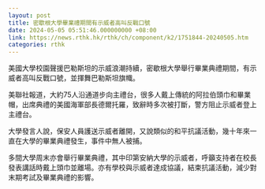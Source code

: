```yaml
---
layout: post
title: 密歇根大學畢業禮期間有示威者高叫反戰口號
date: 2024-05-05 05:51:46.000000000 +08:00
link: https://news.rthk.hk/rthk/ch/component/k2/1751844-20240505.htm
categories: rthk
---
```


美國大學校園聲援巴勒斯坦的示威浪潮持續，密歇根大學舉行畢業典禮期間，有示威者高叫反戰口號，並揮舞巴勒斯坦旗幟。

美聯社報道，大約75人沿通道步向主禮台，很多人戴上傳統的阿拉伯頭巾和畢業帽，出席典禮的美國海軍部長德爾托羅，致辭時多次被打斷，警方阻止示威者登上主禮台。

大學發言人說，保安人員護送示威者離開，又說類似的和平抗議活動，幾十年來一直在大學的畢業典禮發生，事件中無人被捕。

多間大學周末亦會舉行畢業典禮，其中印第安納大學的示威者，呼籲支持者在校長發表講話時戴上頭巾並離場。亦有學校與示威者達成協議，結束抗議活動，減少對末期考試及畢業典禮的影響。
